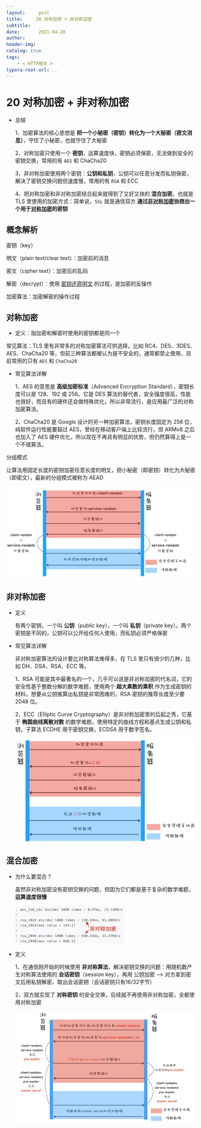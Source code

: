 ```yaml
---
layout:     post
title:     20 对称加密 + 非对称加密
subtitle:  
date:       2021-04-28
author:     
header-img: 
catalog: true
tags:
    - < HTTP相关 >
typora-root-url: ..
---
```



# 20 对称加密 + 非对称加密

- 总结

    1、加密算法的核心思想是 **把一个小秘密（密钥）转化为一个大秘密（密文消息）**，守住了小秘密，也就守住了大秘密

    2、对称加密只使用一个 **密钥**，运算速度快，密钥必须保密，无法做到安全的密钥交换，常用的有 `AES` 和 ChaCha20

    3、非对称加密使用两个密钥：**公钥和私钥**，公钥可以任意分发而私钥保密，解决了密钥交换问题但速度慢，常用的有 `RSA` 和 ECC

    4、把对称加密和非对称加密结合起来就得到了又好又快的 **混合加密**，也就是 TLS 里使用的加密方式：简单说，`SSL` 就是通信双方 **通过<u>非对称加密</u>协商出一个用于<u>对称加密</u>的密钥**

## 概念解析
密钥（key）

明文（plain text/clear text）：加密前的消息

密文（cipher text）：加密后的乱码

解密（decrypt）：使用 <u>密钥还原明文</u> 的过程，是加密的反操作

加密算法：加密解密的操作过程

## 对称加密
-   定义：指加密和解密时使用的密钥都是同一个

常见算法：TLS 里有非常多的对称加密算法可供选择，比如 RC4、DES、3DES、AES、ChaCha20 等，但前三种算法都被认为是不安全的，通常都禁止使用，目前常用的只有 `AES` 和 `ChaCha20`

- 常见算法详解

    1、AES 的意思是 **高级加密标准**（Advanced Encryption Standard），密钥长度可以是 128、192 或 256。它是 DES 算法的替代者，安全强度很高，性能也很好，而且有的硬件还会做特殊优化，所以非常流行，是应用最广泛的对称加密算法。

    2、ChaCha20 是 Google 设计的另一种加密算法，密钥长度固定为 256 位，纯软件运行性能要超过 AES，曾经在移动客户端上比较流行，但 ARMv8 之后也加入了 AES 硬件优化，所以现在不再具有明显的优势，但仍然算得上是一个不错算法。

分组模式

让算法用固定长度的密钥加密任意长度的明文，把小秘密（即密钥）转化为大秘密（即密文），最新的分组模式被称为 AEAD

<img src="/../img/assets_2019/image-20210507161247907.png" alt="image-20210507161247907" style="zoom:48%;" />

## 非对称加密
- 定义

    有两个密钥，一个叫 **公钥**（public key），一个叫 **私钥**（private key）。两个密钥是不同的，公钥可以公开给任何人使用，而私钥必须严格保密

- 常见算法详解
  
  非对称加密算法的设计要比对称算法难得多，在 TLS 里只有很少的几种，比如 DH、DSA、RSA、ECC 等。
  
  1、RSA 可能是其中最著名的一个，几乎可以说是非对称加密的代名词，它的安全性基于整数分解的数学难题，使用两个 **超大素数的乘积** 作为生成密钥的材料，想要从公钥推算出私钥是非常困难的，RSA 密钥的推荐长度至少要 2048 位。
  
  2、ECC（Elliptic Curve Cryptography）是非对称加密里的后起之秀，它基于 **椭圆曲线离散对数** 的数学难题，使用特定的曲线方程和基点生成公钥和私钥，子算法 ECDHE 用于密钥交换，ECDSA 用于数字签名。
  
  <img src="/../img/assets_2019/image-20210507161351538.png" alt="image-20210507161351538" style="zoom:50%;" />

## 混合加密
- 为什么要混合？

    虽然非对称加密没有密钥交换的问题，但因为它们都是基于复杂的数学难题，**运算速度很慢**

    <img src="/../img/assets_2019/image-20210428100624487.png" alt="image-20210428100624487" style="zoom:35%;" />

- 定义
  
  1、在通信刚开始的时候使用 **非对称算法**，解决密钥交换的问题：用随机数产生对称算法使用的 **会话密钥**（session key），再用 公钥加密 --> 对方拿到密文后用私钥解密，取出会话密钥（会话密钥只有16/32字节）

  2、双方就实现了 **对称密钥** 的安全交换，后续就不再使用非对称加密，全都使用对称加密
  
  <img src="/../img/assets_2019/116.png" alt="img" style="zoom:50%;" />